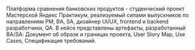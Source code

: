 Платформа сравнения банковских продуктов - студенческий проект Мастерской Яндекс Практикум, реализуемый силами выпускников по направлениям PM, BA, SA, дизайнер UI/UX, frontend и backend разработчики, QA.
В кейсе представлены артефакты, разработанный BA/SA: Документ об образе и границах проекта, User Story Map, Use Cases, Спецификация требований.
